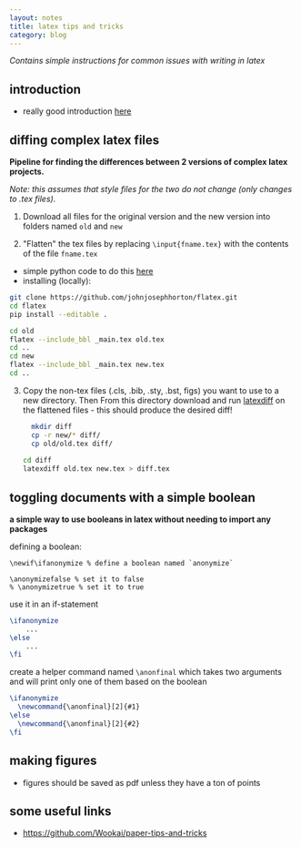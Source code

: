 ```yaml
---
layout: notes
title: latex tips and tricks
category: blog
---
```



*Contains simple instructions for common issues with writing in latex*

## introduction

- really good introduction [here](https://www.overleaf.com/learn/latex/Free_online_introduction_to_LaTeX_(part_1))



## diffing complex latex files

**Pipeline for finding the differences between 2 versions of complex latex projects.**

*Note: this assumes that style files for the two do not change (only changes to .tex files).*

1. Download all files for the original version and the new version into folders named `old` and `new`

2. "Flatten" the tex files by replacing `\input{fname.tex}` with the contents of the file `fname.tex`
  - simple python code to do this [here](https://github.com/johnjosephhorton/flatex)
  - installing (locally): 
  ```bash
  git clone https://github.com/johnjosephhorton/flatex.git
  cd flatex
  pip install --editable . 
  ```
   ```bash
   cd old
   flatex --include_bbl _main.tex old.tex
   cd ..
   cd new
   flatex --include_bbl _main.tex new.tex
   cd ..
   ```
  
3. Copy the non-tex files (.cls, .bib, .sty, .bst, figs) you want to use to a new directory. Then From this directory download and run [latexdiff](https://github.com/ftilmann/latexdiff/) on the flattened files - this should produce the desired diff!
   ```bash
	 mkdir diff
	 cp -r new/* diff/
	 cp old/old.tex diff/
    
   cd diff
   latexdiff old.tex new.tex > diff.tex
   ```


## toggling documents with a simple boolean

**a simple way to use booleans in latex without needing to import any packages**

defining a boolean: 
```
\newif\ifanonymize % define a boolean named `anonymize`

\anonymizefalse % set it to false
% \anonymizetrue % set it to true
```

use it in an if-statement
```latex
\ifanonymize
	...
\else
	...
\fi
```

create a helper command named `\anonfinal` which takes two arguments and will print only one of them based on the boolean
```latex
\ifanonymize
  \newcommand{\anonfinal}[2]{#1}
\else
  \newcommand{\anonfinal}[2]{#2}
\fi
```



## making figures

- figures should be saved as pdf unless they have a ton of points

## some useful links
- https://github.com/Wookai/paper-tips-and-tricks
